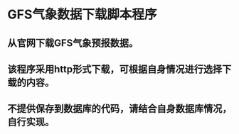# GFS气象数据下载脚本程序
## 从官网下载GFS气象预报数据。
## 该程序采用http形式下载，可根据自身情况进行选择下载的内容。
## 不提供保存到数据库的代码，请结合自身数据库情况，自行实现。
